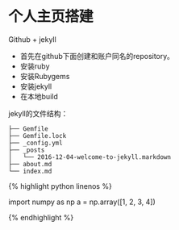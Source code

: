 # 个人主页搭建

Github + jekyll

- 首先在github下面创建和账户同名的repository。
- 安装ruby
- 安装Rubygems
- 安装jekyll
- 在本地build

jekyll的文件结构：
```
├── Gemfile
├── Gemfile.lock
├── _config.yml
├── _posts
│   └── 2016-12-04-welcome-to-jekyll.markdown
├── about.md
└── index.md
```



{% highlight python linenos %}

import numpy as np
a = np.array([1, 2, 3, 4])

{% endhighlight %}





